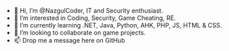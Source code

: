 - 👋 Hi, I’m @NazgulCoder, IT and Security enthusiast.
- 👀 I’m interested in Coding, Security, Game Cheating, RE.
- 🌱 I’m currently learning .NET, Java, Python, AHK, PHP, JS, HTML & CSS.
- 💞️ I’m looking to collaborate on game projects.
- 📫 Drop me a message here on GitHub
